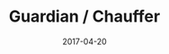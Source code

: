 ---
layout: post
title: Guardian / Chauffer
name: tri
date: 2017-04-20
img: ChaTab.png
alt: image-alt
description: "Toyota Research Institute"
image_items: [
    {
        title: Toyota Research Institute - Chauffer / 2021 Tokyo Olympics,
        img: 1.jpg,
        description: ""
    },
    {
        title: Chauffer Demo,
        video: 200B_Unity_View_Demo.mov,
        description: ""
    },
    {
        youtube_video: "https://www.youtube.com/embed/T4S5gHUB7_Y",
        description: "Placeholder video"
    },
    {
        img: 200b_1.jpg,
        description: ""
    },
    {
        img: 200b_2.jpg,
        description: ""
    },
    {
        img: 200b_3.jpg,
        description: ""
    },
    {
        img: 200b_4.jpg,
        description: ""
    },
    {
        img: ,
        description: ""
    },
    {
        img: ,
        description: ""
    },
    {
        img: ,
        description: ""
    },
    {
        img: ,
        description: ""
    },
    
]
---